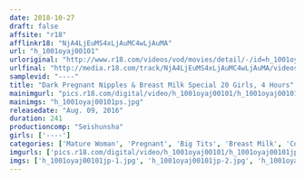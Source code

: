 ```yaml
---
date: 2018-10-27
draft: false
affsite: "r18"
afflinkr18: "NjA4LjEuMS4xLjAuMC4wLjAuMA"
url: "h_1001oyaj00101"
urloriginal: "http://www.r18.com/videos/vod/movies/detail/-/id=h_1001oyaj00101"
urlfinal: "http://media.r18.com/track/NjA4LjEuMS4xLjAuMC4wLjAuMA/videos/vod/movies/detail/-/id=h_1001oyaj00101"
samplevid: "----"
title: "Dark Pregnant Nipples & Breast Milk Special 20 Girls, 4 Hours"
mainimgurl: "pics.r18.com/digital/video/h_1001oyaj00101/h_1001oyaj00101ps.jpg"
mainimgs: "h_1001oyaj00101ps.jpg"
releasedate: "Aug. 09, 2016"
duration: 241
productioncomp: "Seishunsha"
girls: ['----']
categories: ['Mature Woman', 'Pregnant', 'Big Tits', 'Breast Milk', 'Compilation', 'Over 4 Hours']
imgurls: ['pics.r18.com/digital/video/h_1001oyaj00101/h_1001oyaj00101jp-1.jpg', 'pics.r18.com/digital/video/h_1001oyaj00101/h_1001oyaj00101jp-2.jpg', 'pics.r18.com/digital/video/h_1001oyaj00101/h_1001oyaj00101jp-3.jpg', 'pics.r18.com/digital/video/h_1001oyaj00101/h_1001oyaj00101jp-4.jpg', 'pics.r18.com/digital/video/h_1001oyaj00101/h_1001oyaj00101jp-5.jpg', 'pics.r18.com/digital/video/h_1001oyaj00101/h_1001oyaj00101jp-6.jpg', 'pics.r18.com/digital/video/h_1001oyaj00101/h_1001oyaj00101jp-7.jpg', 'pics.r18.com/digital/video/h_1001oyaj00101/h_1001oyaj00101jp-8.jpg', 'pics.r18.com/digital/video/h_1001oyaj00101/h_1001oyaj00101jp-9.jpg', 'pics.r18.com/digital/video/h_1001oyaj00101/h_1001oyaj00101jp-10.jpg', 'pics.r18.com/digital/video/h_1001oyaj00101/h_1001oyaj00101jp-11.jpg', 'pics.r18.com/digital/video/h_1001oyaj00101/h_1001oyaj00101jp-12.jpg', 'pics.r18.com/digital/video/h_1001oyaj00101/h_1001oyaj00101jp-13.jpg', 'pics.r18.com/digital/video/h_1001oyaj00101/h_1001oyaj00101jp-14.jpg', 'pics.r18.com/digital/video/h_1001oyaj00101/h_1001oyaj00101jp-15.jpg', 'pics.r18.com/digital/video/h_1001oyaj00101/h_1001oyaj00101jp-16.jpg', 'pics.r18.com/digital/video/h_1001oyaj00101/h_1001oyaj00101jp-17.jpg', 'pics.r18.com/digital/video/h_1001oyaj00101/h_1001oyaj00101jp-18.jpg', 'pics.r18.com/digital/video/h_1001oyaj00101/h_1001oyaj00101jp-19.jpg', 'pics.r18.com/digital/video/h_1001oyaj00101/h_1001oyaj00101jp-20.jpg']
imgs: ['h_1001oyaj00101jp-1.jpg', 'h_1001oyaj00101jp-2.jpg', 'h_1001oyaj00101jp-3.jpg', 'h_1001oyaj00101jp-4.jpg', 'h_1001oyaj00101jp-5.jpg', 'h_1001oyaj00101jp-6.jpg', 'h_1001oyaj00101jp-7.jpg', 'h_1001oyaj00101jp-8.jpg', 'h_1001oyaj00101jp-9.jpg', 'h_1001oyaj00101jp-10.jpg', 'h_1001oyaj00101jp-11.jpg', 'h_1001oyaj00101jp-12.jpg', 'h_1001oyaj00101jp-13.jpg', 'h_1001oyaj00101jp-14.jpg', 'h_1001oyaj00101jp-15.jpg', 'h_1001oyaj00101jp-16.jpg', 'h_1001oyaj00101jp-17.jpg', 'h_1001oyaj00101jp-18.jpg', 'h_1001oyaj00101jp-19.jpg', 'h_1001oyaj00101jp-20.jpg']
---
```

